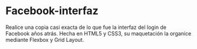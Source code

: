 # Facebook-interfaz
Realice una copia casi exacta de lo que fue la interfaz del login de Facebook años atrás. Hecha en HTML5 y CSS3, su maquetación la organice mediante Flexbox y Grid Layout.
